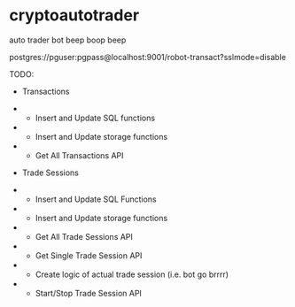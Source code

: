 # cryptoautotrader
auto trader bot beep boop beep

postgres://pguser:pgpass@localhost:9001/robot-transact?sslmode=disable

TODO:
- Transactions
- - Insert and Update SQL functions
- - Insert and Update storage functions
- - Get All Transactions API

- Trade Sessions
- - Insert and Update SQL Functions
- - Insert and Update storage functions
- - Get All Trade Sessions API
- - Get Single Trade Session API
- - Create logic of actual trade session (i.e. bot go brrrr)
- - Start/Stop Trade Session API

